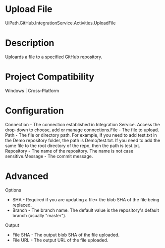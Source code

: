 ﻿# Upload File

UiPath.GitHub.IntegrationService.Activities.UploadFile

# Description

Uploards a file to a specified GitHub repository.

# Project Compatibility

Windows | Cross-Platform

# Configuration

Connection - The connection established in Integration Service.
                        Access the drop-down to choose, add or manage connections.File - The file to
                        upload. Path - The file or
                        directory path. For example, if you need to add test.txt in
                        the Demo repository folder, the path is
                            Demo/test.txt. If you need to add the same file to the
                        root directory of the repo, then the path is test.txt. Repository - The name
                        of the repository. The name is not case sensitive.Message - The commit
                        message.

# Advanced

Options

* SHA - Required if you are updating a file> the blob SHA of the file being replaced.
* Branch - The branch name. The default value is the repository's default branch (usually "master").

Output

* File SHA - The output blob SHA of the file uploaded.
* File URL - The output URL of the file uploaded.
